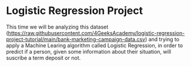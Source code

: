 # Logistic Regression Project

This time we will be analyzing this dataset (https://raw.githubusercontent.com/4GeeksAcademy/logistic-regression-project-tutorial/main/bank-marketing-campaign-data.csv) and trying to apply a Machine Learing algorithm called Logistic Regression, in order to predict if a person, given some information about their situation, will suscribe a term deposit or not.
